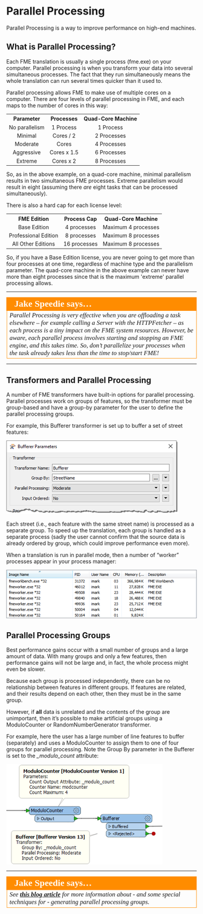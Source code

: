 # Parallel Processing

Parallel Processing is a way to improve performance on high-end machines.

## What is Parallel Processing? ##

Each FME translation is usually a single process (fme.exe) on your computer. Parallel processing is when you transform your data into several simultaneous processes. The fact that they run simultaneously means the whole translation can run several times quicker than it used to.

Parallel processing allows FME to make use of multiple cores on a computer. There are four levels of parallel processing in FME, and each maps to the number of cores in this way:

<table>
<tr><th>Parameter</th><th>Processes</th><th>Quad-Core Machine</th></tr>
<tr><td align="center">No parallelism</td><td align="center">1 Process</td><td align="center">1 Process</td></tr>
<tr><td align="center">Minimal</td><td align="center">Cores / 2</td><td align="center">2 Processes</td></tr>
<tr><td align="center">Moderate</td><td align="center">Cores</td><td align="center">4 Processes</td></tr>
<tr><td align="center">Aggressive</td><td align="center">Cores x 1.5</td><td align="center">6 Processes</td></tr>
<tr><td align="center">Extreme</td><td align="center">Cores x 2</td><td align="center">8 Processes</td></tr>
</table>

So, as in the above example, on a quad-core machine, minimal parallelism results in two simultaneous FME processes. Extreme parallelism would result in eight (assuming there *are* eight tasks that can be processed simultaneously).

There is also a hard cap for each license level:

<table>
<tr><th>FME Edition</th><th>Process Cap</th><th>Quad-Core Machine</th></tr>
<tr><td align="center">Base Edition</td><td align="center">4 processes</td><td align="center">Maximum 4 processes</td></tr>
<tr><td align="center">Professional Edition</td><td align="center">8 processes</td><td align="center">Maximum 8 processes</td></tr>
<tr><td align="center">All Other Editions</td><td align="center">16 processes</td><td align="center">Maximum 8 processes</td></tr>
</table>

So, if you have a Base Edition license, you are never going to get more than four processes at one time, regardless of machine type and the parallelism parameter. The quad-core machine in the above example can never have more than eight processes since that is the maximum 'extreme' parallel processing allows.

----

<table style="border-spacing: 0px">
<tr>
<td style="vertical-align:middle;background-color:darkorange;border: 2px solid darkorange">
<i class="fa fa-quote-left fa-lg fa-pull-left fa-fw" style="color:white;padding-right: 12px;vertical-align:text-top"></i>
<span style="color:white;font-size:x-large;font-weight: bold;font-family:serif">Jake Speedie says…</span>
</td>
</tr>

<tr>
<td style="border: 1px solid darkorange">
<span style="font-family:serif; font-style:italic; font-size:larger">
Parallel Processing is very effective when you are offloading a task elsewhere – for example calling a Server with the HTTPFetcher – as each process is a tiny impact on the FME system resources. However, be aware, each parallel process involves starting and stopping an FME engine, and this takes time. So, don’t parallelize your processes when the task already takes less than the time to stop/start FME!
</span>
</td>
</tr>
</table>

---

## Transformers and Parallel Processing ##

A number of FME transformers have built-in options for parallel processing. Parallel processes work on groups of features, so the transformer must be group-based and have a group-by parameter for the user to define the parallel processing groups.

For example, this Bufferer transformer is set up to buffer a set of street features:

![](./Images/Img2.042.ParallelProcessingBuffererExample.png)

Each street (i.e., each feature with the same street name) is processed as a separate group. To speed up the translation, each group is handled as a separate process (sadly the user cannot confirm that the source data is already ordered by group, which could improve performance even more).

When a translation is run in parallel mode, then a number of “worker” processes appear in your process manager:

![](./Images/Img2.043.ParallelProcessingWorkers.png)


## Parallel Processing Groups ##

Best performance gains occur with a small number of groups and a large amount of data. With many groups and only a few features, then performance gains will not be large and, in fact, the whole process might even be slower.

Because each group is processed independently, there can be no relationship between features in different groups. If features are related, and their results depend on each other, then they must be in the same group.

However, if **all** data is unrelated and the contents of the group are unimportant, then it’s possible to make artificial groups using a ModuloCounter or RandomNumberGenerator transformer.

For example, here the user has a large number of line features to buffer (separately) and uses a ModuloCounter to assign them to one of four groups for parallel processing. Note the Group By parameter in the Bufferer is set to the *&#95;modulo&#95;count* attribute:

![](./Images/Img2.044.ParallelProcessingModuloCount.png)

---

<table style="border-spacing: 0px">
<tr>
<td style="vertical-align:middle;background-color:darkorange;border: 2px solid darkorange">
<i class="fa fa-quote-left fa-lg fa-pull-left fa-fw" style="color:white;padding-right: 12px;vertical-align:text-top"></i>
<span style="color:white;font-size:x-large;font-weight: bold;font-family:serif">Jake Speedie says…</span>
</td>
</tr>

<tr>
<td style="border: 1px solid darkorange">
<span style="font-family:serif; font-style:italic; font-size:larger">
See <strong><a href="https://blog.safe.com/2016/12/parallel-processing-tips-evangelist159/">this blog article</a></strong> for more information about - and some special techniques for - generating parallel processing groups.
</span>
</td>
</tr>
</table>